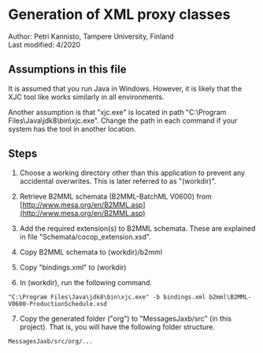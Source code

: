 Generation of XML proxy classes
===============================

Author: Petri Kannisto, Tampere University, Finland  
Last modified: 4/2020


Assumptions in this file
------------------------

It is assumed that you run Java in Windows. However, it is likely that the
XJC tool like works similarly in all environments.

Another assumption is that "xjc.exe" is located in path
"C:\Program Files\Java\jdk8\bin\xjc.exe". Change the path in each command if
your system has the tool in another location.


Steps
-----

1. Choose a working directory other than this application to prevent any
   accidental overwrites. This is later referred to as "(workdir)".

2. Retrieve B2MML schemata (B2MML-BatchML V0600) from
   [http://www.mesa.org/en/B2MML.asp](http://www.mesa.org/en/B2MML.asp)

3. Add the required extension(s) to B2MML schemata. These are explained in
   file "Schemata/cocop_extension.xsd".

4. Copy B2MML schemata to (workdir)/b2mml

5. Copy "bindings.xml" to (workdir)

6. In (workdir), run the following command.

```
"C:\Program Files\Java\jdk8\bin\xjc.exe" -b bindings.xml b2mml\B2MML-V0600-ProductionSchedule.xsd
```

7. Copy the generated folder ("org") to "MessagesJaxb/src" (in this project). That
   is, you will have the following folder structure.

```
MessagesJaxb/src/org/...
```
